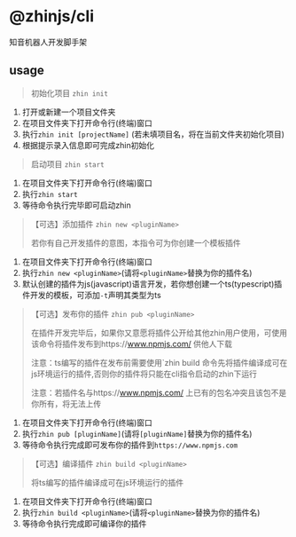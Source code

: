 # @zhinjs/cli
知音机器人开发脚手架
## usage
> 初始化项目 `zhin init`
1. 打开或新建一个项目文件夹
2. 在项目文件夹下打开命令行(终端)窗口
3. 执行`zhin init [projectName]` (若未填项目名，将在当前文件夹初始化项目)
4. 根据提示录入信息即可完成zhin初始化
> 启动项目 `zhin start`
1. 在项目文件夹下打开命令行(终端)窗口
2. 执行`zhin start`
3. 等待命令执行完毕即可启动zhin
> 【可选】添加插件 `zhin new <pluginName>`
> 
> 若你有自己开发插件的意图，本指令可为你创建一个模板插件
1. 在项目文件夹下打开命令行(终端)窗口
2. 执行`zhin new <pluginName>`(请将`<pluginName>`替换为你的插件名)
3. 默认创建的插件为js(javascript)语言开发，若你想创建一个ts(typescript)插件开发的模板，可添加`-t`声明其类型为ts

>【可选】发布你的插件 `zhin pub <pluginName>`
>
> 在插件开发完毕后，如果你又意愿将插件公开给其他zhin用户使用，可使用该命令将插件发布到https://www.npmjs.com/ 供他人下载
>
> 注意：ts编写的插件在发布前需要使用`zhin build <pluginName> 命令先将插件编译成可在js环境运行的插件,否则你的插件将只能在cli指令启动的zhin下运行
> 
> 注意：若插件名与https://www.npmjs.com/ 上已有的包名冲突且该包不是你所有，将无法上传
1. 在项目文件夹下打开命令行(终端)窗口
2. 执行`zhin pub [pluginName]`(请将`[pluginName]`替换为你的插件名)
3. 等待命令执行完成即可发布你的插件到`https://www.npmjs.com`

>【可选】编译插件 `zhin build <pluginName>`
>
> 将ts编写的插件编译成可在js环境运行的插件
> 
1. 在项目文件夹下打开命令行(终端)窗口
2. 执行`zhin build <pluginName>`(请将`<pluginName>`替换为你的插件名)
3. 等待命令执行完成即可编译你的插件